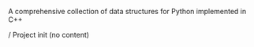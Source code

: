 A comprehensive collection of data structures for Python implemented in C++

/ Project init (no content)
